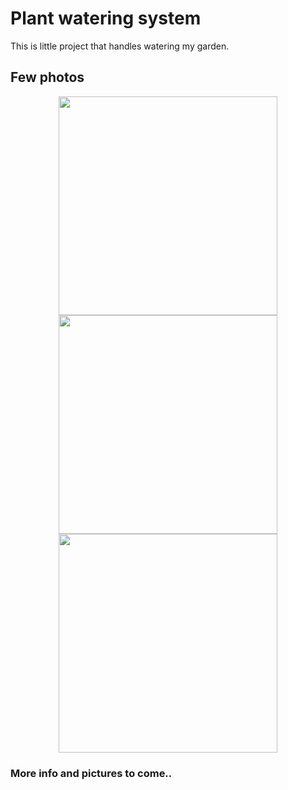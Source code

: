 # Plant watering system
This is little project that handles watering my garden.

## Few photos
<p align="center">
  <img src="http://contest-bg.net/pws/1.jpg" width="350" /> <br />
  <img src="http://contest-bg.net/pws/2.jpg" width="350" /> <br />
  <img src="http://contest-bg.net/pws/3.jpg" width="350" /> <br />
</p>


### More info and pictures to come..
